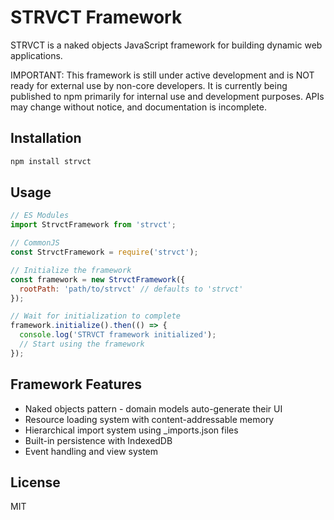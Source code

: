 # STRVCT Framework

STRVCT is a naked objects JavaScript framework for building dynamic web applications.

IMPORTANT: This framework is still under active development and is NOT ready for external use by non-core developers. 
It is currently being published to npm primarily for internal use and development purposes. 
APIs may change without notice, and documentation is incomplete.

## Installation

```bash
npm install strvct
```

## Usage

```javascript
// ES Modules
import StrvctFramework from 'strvct';

// CommonJS
const StrvctFramework = require('strvct');

// Initialize the framework
const framework = new StrvctFramework({
  rootPath: 'path/to/strvct' // defaults to 'strvct'
});

// Wait for initialization to complete
framework.initialize().then(() => {
  console.log('STRVCT framework initialized');
  // Start using the framework
});
```

## Framework Features

- Naked objects pattern - domain models auto-generate their UI
- Resource loading system with content-addressable memory
- Hierarchical import system using _imports.json files
- Built-in persistence with IndexedDB
- Event handling and view system

## License

MIT